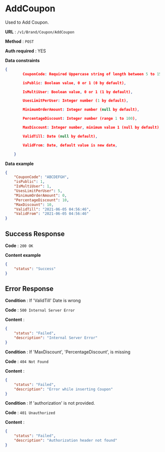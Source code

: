# AddCoupon

Used to Add Coupon.

**URL** : `/v1/Brand/Coupon/AddCoupon`

**Method** : `POST`

**Auth required** : YES

**Data constraints**

```json
{
        CouponCode: Required Uppercase string of length between 5 to 15 characters,

        isPublic: Boolean value, 0 or 1 (0 by default),

        IsMultiUser: Boolean value, 0 or 1 (1 by default),

        UsesLimitPerUser: Integer number (1 by default),

        MinimumOrderAmount: Integer number (null by default),

        PercentageDiscount: Integer number (range 1 to 100),

        MaxDiscount: Integer number, minimum value 1 (null by default),

        ValidTill: Date (null by default),

        ValidFrom: Date, default value is new date,

    }
```

**Data example**

```json
{
	"CouponCode": "ABCDEFGH",
	"isPublic": 1,
	"IsMultiUser": 1,
	"UsesLimitPerUser": 5,
	"MinimumOrderAmount": 0,
	"PercentageDiscount": 10,
	"MaxDiscount": 10,
	"ValidTill": "2021-06-05 04:56:46",
	"ValidFrom": "2021-06-05 04:56:46"
}
```

## Success Response

**Code** : `200 OK`

**Content example**

```json
{
	"status": "Success"
}
```

## Error Response

**Condition** : If 'ValidTill' Date is wrong

**Code** : `500 Internal Server Error`

**Content** :

```json
{
	"status": "Failed",
	"description": "Internal Server Error"
}
```

**Condition** : If 'MaxDiscount', 'PercentageDiscount', is missing

**Code** : `404 Not Found `

**Content** :

```json
{
	"status": "Failed",
	"description": "Error while inserting Coupon"
}
```

**Condition** : If 'authorization' is not provided.

**Code** : `401 Unauthorized`

**Content** :

```json
{
	"status": "Failed",
	"description": "Authorization header not found"
}
```
